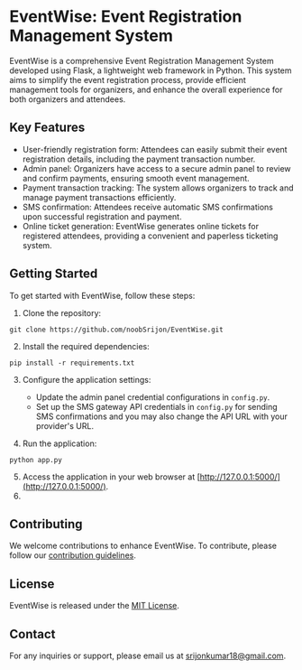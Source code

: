 # EventWise: Event Registration Management System

EventWise is a comprehensive Event Registration Management System developed using Flask, a lightweight web framework in Python. This system aims to simplify the event registration process, provide efficient management tools for organizers, and enhance the overall experience for both organizers and attendees.

## Key Features

- User-friendly registration form: Attendees can easily submit their event registration details, including the payment transaction number.
- Admin panel: Organizers have access to a secure admin panel to review and confirm payments, ensuring smooth event management.
- Payment transaction tracking: The system allows organizers to track and manage payment transactions efficiently.
- SMS confirmation: Attendees receive automatic SMS confirmations upon successful registration and payment.
- Online ticket generation: EventWise generates online tickets for registered attendees, providing a convenient and paperless ticketing system.

## Getting Started

To get started with EventWise, follow these steps:

1. Clone the repository:

```
git clone https://github.com/noobSrijon/EventWise.git
```

2. Install the required dependencies:

```
pip install -r requirements.txt
```

3. Configure the application settings:

   - Update the admin panel credential configurations in `config.py`.
   - Set up the SMS gateway API credentials in `config.py` for sending SMS confirmations and you may also change the API URL with your provider's URL.

4. Run the application:

```
python app.py
```

5. Access the application in your web browser at [http://127.0.0.1:5000/](http://127.0.0.1:5000/).
6. 
## Contributing

We welcome contributions to enhance EventWise. To contribute, please follow our [contribution guidelines](CONTRIBUTING.md).

## License

EventWise is released under the [MIT License](LICENSE).

## Contact

For any inquiries or support, please email us at srijonkumar18@gmail.com.
